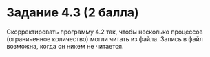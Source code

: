# Задание 4.3 (2 балла) 
Скорректировать программу 4.2 так, чтобы несколько процессов (ограниченное количество) могли читать из файла. Запись в файл возможна, когда он никем не читается.